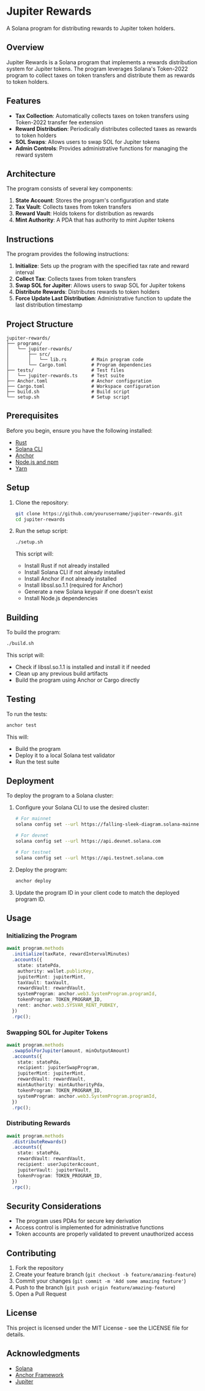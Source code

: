 # Jupiter Rewards

A Solana program for distributing rewards to Jupiter token holders.

## Overview

Jupiter Rewards is a Solana program that implements a rewards distribution system for Jupiter tokens. The program leverages Solana's Token-2022 program to collect taxes on token transfers and distribute them as rewards to token holders.

## Features

- **Tax Collection**: Automatically collects taxes on token transfers using Token-2022 transfer fee extension
- **Reward Distribution**: Periodically distributes collected taxes as rewards to token holders
- **SOL Swaps**: Allows users to swap SOL for Jupiter tokens
- **Admin Controls**: Provides administrative functions for managing the reward system

## Architecture

The program consists of several key components:

1. **State Account**: Stores the program's configuration and state
2. **Tax Vault**: Collects taxes from token transfers
3. **Reward Vault**: Holds tokens for distribution as rewards
4. **Mint Authority**: A PDA that has authority to mint Jupiter tokens

## Instructions

The program provides the following instructions:

1. **Initialize**: Sets up the program with the specified tax rate and reward interval
2. **Collect Tax**: Collects taxes from token transfers
3. **Swap SOL for Jupiter**: Allows users to swap SOL for Jupiter tokens
4. **Distribute Rewards**: Distributes rewards to token holders
5. **Force Update Last Distribution**: Administrative function to update the last distribution timestamp

## Project Structure

```
jupiter-rewards/
├── programs/
│   └── jupiter-rewards/
│       ├── src/
│       │   └── lib.rs         # Main program code
│       └── Cargo.toml         # Program dependencies
├── tests/                     # Test files
│   └── jupiter-rewards.ts     # Test suite
├── Anchor.toml                # Anchor configuration
├── Cargo.toml                 # Workspace configuration
├── build.sh                   # Build script
└── setup.sh                   # Setup script
```

## Prerequisites

Before you begin, ensure you have the following installed:

- [Rust](https://www.rust-lang.org/tools/install)
- [Solana CLI](https://docs.solana.com/cli/install-solana-cli-tools)
- [Anchor](https://www.anchor-lang.com/docs/installation)
- [Node.js and npm](https://nodejs.org/en/download/)
- [Yarn](https://yarnpkg.com/getting-started/install)

## Setup

1. Clone the repository:
   ```bash
   git clone https://github.com/yourusername/jupiter-rewards.git
   cd jupiter-rewards
   ```

2. Run the setup script:
   ```bash
   ./setup.sh
   ```

   This script will:
   - Install Rust if not already installed
   - Install Solana CLI if not already installed
   - Install Anchor if not already installed
   - Install libssl.so.1.1 (required for Anchor)
   - Generate a new Solana keypair if one doesn't exist
   - Install Node.js dependencies

## Building

To build the program:

```bash
./build.sh
```

This script will:
- Check if libssl.so.1.1 is installed and install it if needed
- Clean up any previous build artifacts
- Build the program using Anchor or Cargo directly

## Testing

To run the tests:

```bash
anchor test
```

This will:
- Build the program
- Deploy it to a local Solana test validator
- Run the test suite

## Deployment

To deploy the program to a Solana cluster:

1. Configure your Solana CLI to use the desired cluster:
   ```bash
   # For mainnet
   solana config set --url https://falling-sleek-diagram.solana-mainnet.quiknode.pro/ea4bf92e2102ba33efed44f7ed02e04e0a3f9361
   
   # For devnet
   solana config set --url https://api.devnet.solana.com
   
   # For testnet
   solana config set --url https://api.testnet.solana.com
   ```

2. Deploy the program:
   ```bash
   anchor deploy
   ```

3. Update the program ID in your client code to match the deployed program ID.

## Usage

### Initializing the Program

```typescript
await program.methods
  .initialize(taxRate, rewardIntervalMinutes)
  .accounts({
    state: statePda,
    authority: wallet.publicKey,
    jupiterMint: jupiterMint,
    taxVault: taxVault,
    rewardVault: rewardVault,
    systemProgram: anchor.web3.SystemProgram.programId,
    tokenProgram: TOKEN_PROGRAM_ID,
    rent: anchor.web3.SYSVAR_RENT_PUBKEY,
  })
  .rpc();
```

### Swapping SOL for Jupiter Tokens

```typescript
await program.methods
  .swapSolForJupiter(amount, minOutputAmount)
  .accounts({
    state: statePda,
    recipient: jupiterSwapProgram,
    jupiterMint: jupiterMint,
    rewardVault: rewardVault,
    mintAuthority: mintAuthorityPda,
    tokenProgram: TOKEN_PROGRAM_ID,
    systemProgram: anchor.web3.SystemProgram.programId,
  })
  .rpc();
```

### Distributing Rewards

```typescript
await program.methods
  .distributeRewards()
  .accounts({
    state: statePda,
    rewardVault: rewardVault,
    recipient: userJupiterAccount,
    jupiterVault: jupiterVault,
    tokenProgram: TOKEN_PROGRAM_ID,
  })
  .rpc();
```

## Security Considerations

- The program uses PDAs for secure key derivation
- Access control is implemented for administrative functions
- Token accounts are properly validated to prevent unauthorized access

## Contributing

1. Fork the repository
2. Create your feature branch (`git checkout -b feature/amazing-feature`)
3. Commit your changes (`git commit -m 'Add some amazing feature'`)
4. Push to the branch (`git push origin feature/amazing-feature`)
5. Open a Pull Request

## License

This project is licensed under the MIT License - see the LICENSE file for details.

## Acknowledgments

- [Solana](https://solana.com/)
- [Anchor Framework](https://www.anchor-lang.com/)
- [Jupiter](https://jup.ag/) 